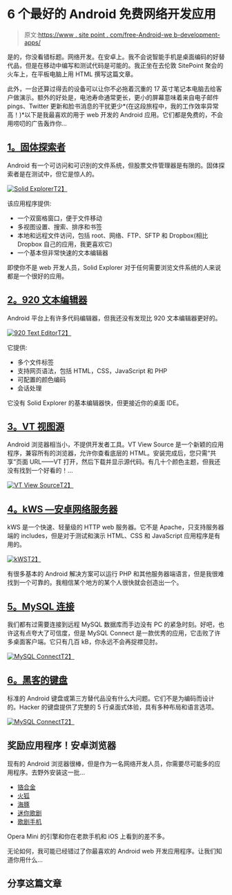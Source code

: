 # 6 个最好的 Android 免费网络开发应用

> 原文:[https://www . site point . com/free-Android-we b-development-apps/](https://www.sitepoint.com/free-android-web-development-apps/)

是的，你没看错标题。网络开发。在安卓上。我不会说智能手机是桌面编码的好替代品，但是在移动中编写和测试代码是可能的。我正坐在去伦敦 SitePoint 聚会的火车上，在平板电脑上用 HTML 撰写这篇文章。

此外，一台还算过得去的设备可以让你不必拖着沉重的 17 英寸笔记本电脑去给客户做演示。额外的好处是，电池寿命通常更长，更小的屏幕意味着来自电子邮件 pings、Twitter 更新和脸书消息的干扰更少*(在这段旅程中，我的工作效率异常高！)*以下是我最喜欢的用于 web 开发的 Android 应用。它们都是免费的，不会用唠叨的广告轰炸你…

## [1。固体探索者](https://play.google.com/store/apps/details?id=pl.solidexplorer)

Android 有一个可访问和可识别的文件系统，但股票文件管理器是有限的。固体探索者是在测试中，但它是惊人的。

[![Solid Explorer](../Images/79153bdca25b6bbadb9e19159f1364ff.png)T2】](https://play.google.com/store/apps/details?id=pl.solidexplorer)

该应用程序提供:

*   一个双窗格窗口，便于文件移动
*   多视图设置、搜索、排序和书签
*   本地和远程文件访问，包括 root、网络、FTP、SFTP 和 Dropbox(相比 Dropbox 自己的应用，我更喜欢它)
*   一个基本但非常快速的文本编辑器

即使你不是 web 开发人员，Solid Explorer 对于任何需要浏览文件系统的人来说都是一个很好的应用。

## [2。920 文本编辑器](https://play.google.com/store/apps/details?id=com.jecelyin.editor)

Android 平台上有许多代码编辑器，但我还没有发现比 920 文本编辑器更好的。

[![920 Text Editor](../Images/5f308b80686978a0615adb9e0bd42250.png)T2】](https://play.google.com/store/apps/details?id=com.jecelyin.editor)

它提供:

*   多个文件标签
*   支持网页语法，包括 HTML，CSS，JavaScript 和 PHP
*   可配置的颜色编码
*   会话处理

它没有 Solid Explorer 的基本编辑器快，但更接近你的桌面 IDE。

## [3。VT 视图源](https://play.google.com/store/apps/details?id=com.tozalakyan.viewsource)

Android 浏览器相当小，不提供开发者工具。VT View Source 是一个新颖的应用程序，兼容所有的浏览器，允许你查看底层的 HTML。安装完成后，您只需“共享”页面 URL——VT 打开，然后下载并显示源代码。有几十个颜色主题，但我还没有找到一个好看的！…

[![VT View Source](../Images/79b93462c523a7784885352732a3c717.png)T2】](https://play.google.com/store/apps/details?id=com.tozalakyan.viewsource)

## [4。kWS —安卓网络服务器](https://play.google.com/store/apps/details?id=org.xeustechnologies.android.kws)

kWS 是一个快速、轻量级的 HTTP web 服务器。它不是 Apache，只支持服务器端的 includes，但是对于测试和演示 HTML、CSS 和 JavaScript 应用程序是有用的。

[![kWS](../Images/777e4b35d9a1f9520e371ed3df8b2740.png)T2】](https://play.google.com/store/apps/details?id=org.xeustechnologies.android.kws)

有很多基本的 Android 解决方案可以运行 PHP 和其他服务器端语言，但是我很难找到一个可靠的。我相信某个地方的某个人很快就会创造出一个。

## [5。MySQL 连接](https://play.google.com/store/apps/details?id=me.jromero.mysql_connect)

我们都有过需要连接到远程 MySQL 数据库而手边没有 PC 的紧急时刻。好吧，也许这有点夸大了可信度，但是 MySQL Connect 是一款优秀的应用，它击败了许多桌面客户端。它只有几百 kB，你永远不会再捉襟见肘。

[![MySQL Connect](../Images/b3e97726b3abd77186294cb01f7ba790.png)T2】](https://play.google.com/store/apps/details?id=me.jromero.mysql_connect)

## [6。黑客的键盘](https://play.google.com/store/apps/details?id=org.pocketworkstation.pckeyboard)

标准的 Android 键盘或第三方替代品没有什么大问题。它们不是为编码而设计的。Hacker 的键盘提供了完整的 5 行桌面式体验，具有多种布局和语言选项。

[![MySQL Connect](../Images/d09ef579429be373e28b952fb2ff47e7.png)T2】](https://play.google.com/store/apps/details?id=org.pocketworkstation.pckeyboard)

## 奖励应用程序！安卓浏览器

现有的 Android 浏览器很棒，但是作为一名网络开发人员，你需要尽可能多的应用程序。去野外安装这一批…

*   [铬合金](https://play.google.com/store/apps/details?id=com.android.chrome)
*   [火狐](https://play.google.com/store/apps/details?id=org.mozilla.firefox)
*   [海豚](https://play.google.com/store/apps/details?id=mobi.mgeek.TunnyBrowser)
*   [迷你歌剧](https://play.google.com/store/apps/details?id=com.opera.mini.android)
*   [歌剧手机](https://play.google.com/store/apps/details?id=com.opera.browser)

Opera Mini 的引擎和你在老款手机和 iOS 上看到的差不多。

无论如何，我可能已经错过了你最喜欢的 Android web 开发应用程序。让我们知道你用什么…

## 分享这篇文章
